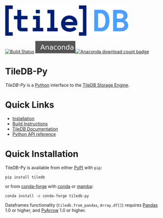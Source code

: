 <a href="https://tiledb.com"><img src="https://github.com/TileDB-Inc/TileDB/raw/dev/doc/source/_static/tiledb-logo_color_no_margin_@4x.png" alt="TileDB logo" width="400"></a>


[![Build Status](https://dev.azure.com/TileDB-Inc/CI/_apis/build/status/TileDB-Inc.TileDB-Py?branchName=dev)](https://dev.azure.com/TileDB-Inc/CI/_build/latest?definitionId=1&branchName=dev)
![](https://raw.githubusercontent.com/TileDB-Inc/TileDB/dev/doc/anaconda.svg?sanitize=true)[![Anaconda download count badge](https://anaconda.org/conda-forge/TileDB-Py/badges/downloads.svg)](https://anaconda.org/conda-forge/TileDB-Py)


# TileDB-Py

*TileDB-Py* is a [Python](https://python.org) interface to the [TileDB Storage Engine](https://github.com/TileDB-Inc/TileDB).

# Quick Links

* [Installation](https://docs.tiledb.com/developer/installation/quick-install)
* [Build Instructions](https://docs.tiledb.com/main/solutions/tiledb-embedded/installation/building-from-source/python)
* [TileDB Documentation](https://docs.tiledb.com/main/)
* [Python API reference](https://tiledb-inc-tiledb-py.readthedocs-hosted.com/en/stable)

# Quick Installation

TileDB-Py is available from either [PyPI](https://pypi.org/project/tiledb/) with ``pip``:

```
pip install tiledb
```

or from [conda-forge](https://anaconda.org/conda-forge/tiledb-py) with
[conda](https://conda.io/docs/) or [mamba](https://github.com/mamba-org/mamba#installation):

```
conda install -c conda-forge tiledb-py
```

Dataframes functionality (`tiledb.from_pandas`, `Array.df[]`) requires [Pandas](https://pandas.pydata.org/) 1.0 or higher, and [PyArrow](https://arrow.apache.org/docs/python/) 1.0 or higher.
